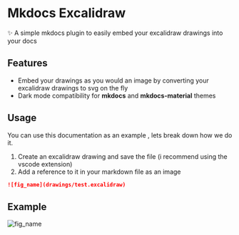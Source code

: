 # Mkdocs Excalidraw

✨ A simple mkdocs plugin to easily embed your excalidraw drawings into your docs

## Features
- Embed your drawings as you would an image by converting your excalidraw drawings to svg on the fly
- Dark mode compatibility for **mkdocs** and **mkdocs-material** themes

## Usage
You can use this documentation as an example , lets break down how we do it.

1. Create an excalidraw drawing and save the file (i recommend using the vscode extension)
2. Add a reference to it in your markdown file as an image
```markdown
![fig_name](drawings/test.excalidraw)
```

## Example

![fig_name](drawings/test.excalidraw)